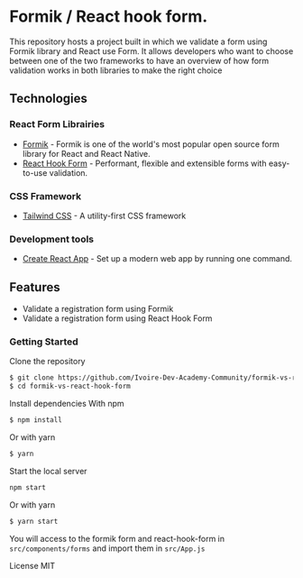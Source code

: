 # Formik / React hook form.

This repository hosts a project built in which we validate a form using Formik library and React use Form. It allows developers who want to choose between one of the two frameworks to have an overview of how form validation works in both libraries to make the right choice

## Technologies 
### React Form Librairies
- [Formik](https://formik.org/) - Formik is one of the world's most popular open source form library for React and React Native.
- [React Hook Form](https://react-hook-form.com/) - Performant, flexible and extensible forms with easy-to-use validation.

### CSS Framework
- [Tailwind CSS](https://tailwindcss.com/) - A utility-first CSS framework 

### Development tools 
- [Create React App](https://create-react-app.dev/) - Set up a modern web app by running one command.


## Features

- Validate a registration form using Formik
- Validate a registration form using React Hook Form

### Getting Started 

Clone the repository
```bash
$ git clone https://github.com/Ivoire-Dev-Academy-Community/formik-vs-react-hook-form.git
$ cd formik-vs-react-hook-form
```

Install dependencies
With npm
```bash
$ npm install 
```

Or with yarn
```bash
$ yarn
```

Start the local server
```bash
npm start
```

Or with yarn
```bash
$ yarn start
```

You will access to the formik form and react-hook-form in ```src/components/forms``` and import them in ```src/App.js```


License 
MIT
